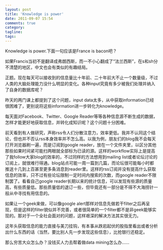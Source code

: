 ```yaml
---
layout: post
title: 'Knowledge is power'
date: 2011-09-07 15:54
comments: true
category: 
tagline: 
tags:
---
```

    

Knowledge is power.下面一句应该是France is bacon吧？

如果Francis当初不是翻译成弗朗西斯，而一不小心翻成了“法兰西斯”，在s和sh分不清楚的地区，中文也会有类似的有趣结局。

正题。现在每天可以接收到的信息量比十年前、二十年前大不止一个数量级，不过人类的大脑处理能力没什么明显的变化。各种input究竟有多少被我们处理并纳入了自身的数据库呢？

昨天的两门课上都提到了这个问题，input data太多，从中获取information已经很困难了，更别说将这些information进一步转化为knowledge。

每天面对Facebook、Twitter、Google Reader等等各种信息源不断生成的数据，怎样才能更好地获取信息，并转化成知识呢？这个问题十分困难。

前天看到有人做研究，声称rss令人们分散注意力，效率更低。我并不认同这个结论，但也并不否认rss本身效率并不怎么高。以我为例，朋友们的blog我不会每天打开浏览器刷一遍，而是订阅到google reader，放在一个文件夹里，以区分其他那些如果时间紧可能扫两眼就全部标为已读的源。这样的workflow实际上是提高了我follow大家blog的效率的，不过同样的方法想用到mailing list或者论坛讨论的订阅上，就很难行得通。blog站点可能一周一篇到几篇，而论坛很可能每小时都推送十几到上百甚至更多条消息到reader里。这样的rss订阅并没有提高什么获取信息的效率，只不过有些论坛限制一定时间内搜索的次数，而google reader不限制罢了。看看自己google reader长期以来的统计信息，可以发现有些源的质量高，有些质量低。那些质量低的退订一些，但毕竟还有一部分是不得不大海捞针一般从中寻找有用信息的。

如果让一个geek来做，可以像google alert那样对信息先做若干filter之后再呈现，但是这样的filter貌似并不完善，或者很简单的一个filter都不是非geek能够实现的。那对于一个全社会面对的问题，这样艰深的解决方法其实很无力。

这年头获取信息的能力直接与美刀挂钩，有本事从跌宕起伏的股指里看出或者分析出什么东西的话（当然，要比别人先一步发现这些信息），比抢银行还稳定。

那么穷苦大众怎么办？没钱买人力去帮着做data mining怎么办……
